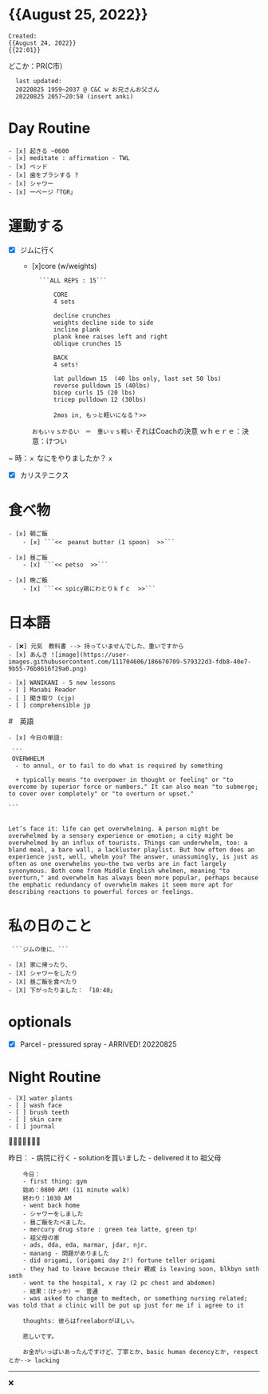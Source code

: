 # {{August 25, 2022}}
	Created: 
	{{August 24, 2022}} 
	{{22:01}}
どこか：PR(C市）

      last updated: 
      20220825 1959~2037 @ C&C w お兄さんお父さん
      20220825 2057~20:58 (insert anki)
      
      
      
      
# Day Routine

	- [x] 起きる ~0600
	- [x] meditate : affirmation - TWL
	- [x] ベッド 
	- [x] 歯をブラシする ?
	- [x] シャワー
	- [x] 一ページ「TGR」

# 運動する

- [x] ジムに行く 
	- [x]core
(w/weights)

			```ALL REPS : 15```

				CORE
				4 sets

				decline crunches 
				weights decline side to side
				incline plank
				plank knee raises left and right
				oblique crunches 15

				BACK
				4 sets!

				lat pulldown 15  (40 lbs only, last set 50 lbs)
				reverse pulldown 15 (40lbs)
				bicep curls 15 (20 lbs)
				tricep pulldown 12 (30lbs)

				2mos in, もっと軽いになる？>>

		```おもいｖｓかるい　＝　重いｖｓ軽い```
		それはCoachの決意
		ｗｈｅｒｅ：決意：けつい


~ 時：```ｘ``` 
なにをやりましたか？ ```x```


- [x] カリステニクス

# 食べ物

	- [x] 朝ご飯
		- [x] ```<<　peanut butter (1 spoon)  >>```

	- [x] 昼ご飯
		- [x] ```<< petso  >>```

	- [x] 晩ご飯
		- [x] ```<< spicy鶏にわとりｋｆｃ  >>```

# 日本語

	- [❌] 元気　教科書 --> 持っていませんでした、重いですから
	- [x] あんき ![image](https://user-images.githubusercontent.com/111704606/186670709-579322d3-fdb8-40e7-9b55-76b8616f29a0.png)

	- [x] WANIKANI - 5 new lessons
	- [ ] Manabi Reader
	- [ ] 聞き取り (cjp)
	- [ ] comprehensible jp


#　英語

	- [x] 今日の単語:

	 ``` 
	 OVERWHELM
	  - to annul, or to fail to do what is required by something 

	  + typically means "to overpower in thought or feeling" or "to overcome by superior force or numbers." It can also mean "to submerge; to cover over completely" or "to overturn or upset."

	```

```

Let’s face it: life can get overwhelming. A person might be overwhelmed by a sensory experience or emotion; a city might be overwhelmed by an influx of tourists. Things can underwhelm, too: a bland meal, a bare wall, a lackluster playlist. But how often does an experience just, well, whelm you? The answer, unassumingly, is just as often as one overwhelms you—the two verbs are in fact largely synonymous. Both come from Middle English whelmen, meaning "to overturn," and overwhelm has always been more popular, perhaps because the emphatic redundancy of overwhelm makes it seem more apt for describing reactions to powerful forces or feelings.
```



# 私の日のこと
	 ```ジムの後に、```

	- [X] 家に帰ったり、
	- [X] シャワーをしたり
	- [X] 昼ご飯を食べたり
	- [X] 下がったりました：　「10:40」

# optionals
- [X] Parcel - pressured spray - ARRIVED! 20220825
 

# Night Routine
	- [X] water plants 
	- [ ] wash face
	- [ ] brush teeth
	- [ ] skin care
	- [ ] journal


🌸🌸🌸🌸🌸🌸🌸

昨日：
		- 病院に行く
		- solutionを買いました
		- delivered it to 祖父母


		今日：
		- first thing: gym 
		始め：0800 AM! (11 minute walk)
		終わり：1030 AM
		- went back home
		- シャワーをしました
		- 昼ご飯をたべました。
		- mercury drug store : green tea latte, green tp!
		- 祖父母の家
		- ads, dda, eda, marmar, jdar, njr.
		- manang - 問題がありました
		- did origami, (origami day 2!) fortune teller origami
		- they had to leave because their 親戚 is leaving soon, blkbyn smth smth
		- went to the hospital, x ray (2 pc chest and abdomen)
		- 結果：（けっか）＝　普通
		- was asked to change to medtech, or something nursing related; was told that a clinic will be put up just for me if i agree to it

		thoughts: 彼らはfreelaborがほしい。

		悲しいです。

		お金がいっぱいあったんですけど、丁寧とか、basic human decencyとか, respectとか--> lacking


----

❌
